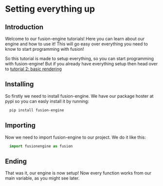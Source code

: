 
# Setting everything up

## Introduction
Welcome to our fusion-engine tutorials! Here you can learn about our engine and how to use it! This will go easy over everything you need to know to start programming with fusion!

So this tutorial is made to setup everything, so you can start programming with fusion-engine! But if you already have everything setup then head over to [tutorial 2: basic rendering](basics.md)

## Installing
So firstly we need to install fusion-engine. We have our package hoster at pypi so you can easly install it by running:
```bash
  pip install fusion-engine
```

## Importing
Now we need to import fusion-engine to our project. We do it like this:
```python
  import fusionengine as fusion
```

## Ending
That was it, our engine is now setup! Now every function works from our main variable, as you might see later.
